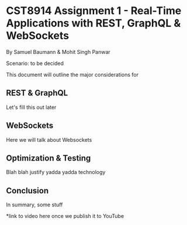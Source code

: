 # CST8914 Assignment 1 - Real-Time Applications with REST, GraphQL & WebSockets
By Samuel Baumann & Mohit Singh Panwar

Scenario: to be decided

This document will outline the major considerations for 

## REST & GraphQL

Let's fill this out later


## WebSockets

Here we will talk about Websockets

## Optimization & Testing

Blah blah justify yadda yadda technology

## Conclusion

In summary, some stuff

*link to video here once we publish it to YouTube
